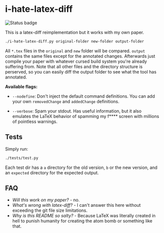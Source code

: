 # i-hate-latex-diff

![Status badge](https://github.com/Teemperor/i-hate-latex-diff/actions/workflows/python-app.yml/badge.svg)

This is a latex-diff reimplementation but it works with my own paper.

```bash
./i-hate-latex-diff.py original-folder new-folder output-folder
```

All `*.tex` files in the `original` and `new` folder will be compared.
`output` contains the same files except for the annotated changes.
Afterwards just compile your paper with whatever cursed build system you're
already suffering from.
Note that all other files and the directory structure is perserved, so you can
easily diff the output folder to see what the tool has annotated.

**Available flags:**

* `--nodefine`: Don't inject the default command definitions. You can add your own `removedChange` and `addedChange` definitions.

* `--verbose`: Spam your stdout. Has useful information, but it also emulates
the LaTeX behavior of spamming my f**** screen with millions of pointless
warnings.

## Tests

Simply run:

```bash
./tests/test.py
```

Each test dir has a `a` directory for the old version, `b` or the new version,
and an `expected` directory for the expected output.

## FAQ

* *Will this work on my paper?* - no.
* *What's wrong with latex-diff?* - I can't answer this here without exceeding
the git file size limitations.
* *Why is this README so salty?* - Because LaTeX was literally created in hell
to punish humanity for creating the atom bomb or something like that.